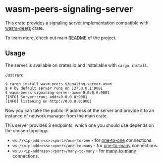 # wasm-peers-signaling-server

This crate provides a [signaling server](https://developer.mozilla.org/en-US/docs/Web/API/WebRTC_API/Signaling_and_video_calling#the_signaling_server)
implementation compatible with [wasm-peers](https://docs.rs/wasm-peers/latest/wasm_peers/) crate.

To learn more, check out main [README](https://github.com/wasm-peers/wasm-peers#readme)
of the project.

## Usage

The server is available on crates.io and installable with `cargo install`.

Just run:
```
$ cargo install wasm-peers-signaling-server-axum
$ # by default server runs on 127.0.0.1:9001
$ wasm-peers-signaling-server-axum 0.0.0.0:9001
[INFO] Server::run; addr=0.0.0.0:9001
[INFO] listening on http://0.0.0.0:9001
```

Now you can take the public IP address of the server and provide it to an instance of network manager from the main crate.

This server provides 3 endpoints, which one you should use depends on the chosen topology:
* `ws://<ip-address>:<port>/one-to-one` - for [one-to-one](https://docs.rs/wasm-peers/latest/wasm_peers/one_to_one/index.html) connections.
* `ws://<ip-address>:<port>/one-to-many` - for [one-to-many](https://docs.rs/wasm-peers/latest/wasm_peers/one_to_many/index.html) connections.
* `ws://<ip-address>:<port>/many-to-many` - for [many-to-many](https://docs.rs/wasm-peers/latest/wasm_peers/many_to_many/index.html) connections.
